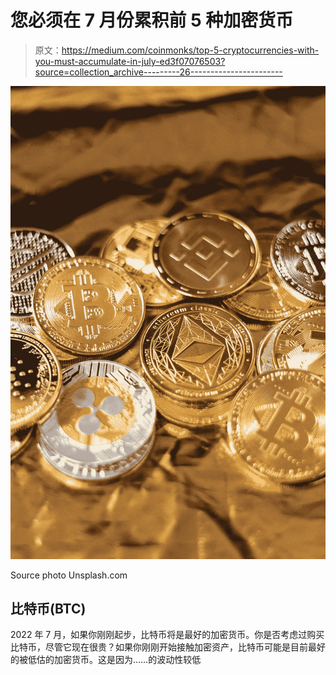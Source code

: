 # 您必须在 7 月份累积前 5 种加密货币

> 原文：<https://medium.com/coinmonks/top-5-cryptocurrencies-with-you-must-accumulate-in-july-ed3f07076503?source=collection_archive---------26----------------------->

![](img/ef4e2c108361c0f0a03d32a15e7de6da.png)

Source photo Unsplash.com

## 比特币(BTC)

2022 年 7 月，如果你刚刚起步，比特币将是最好的加密货币。你是否考虑过购买比特币，尽管它现在很贵？如果你刚刚开始接触加密资产，比特币可能是目前最好的被低估的加密货币。这是因为……的波动性较低